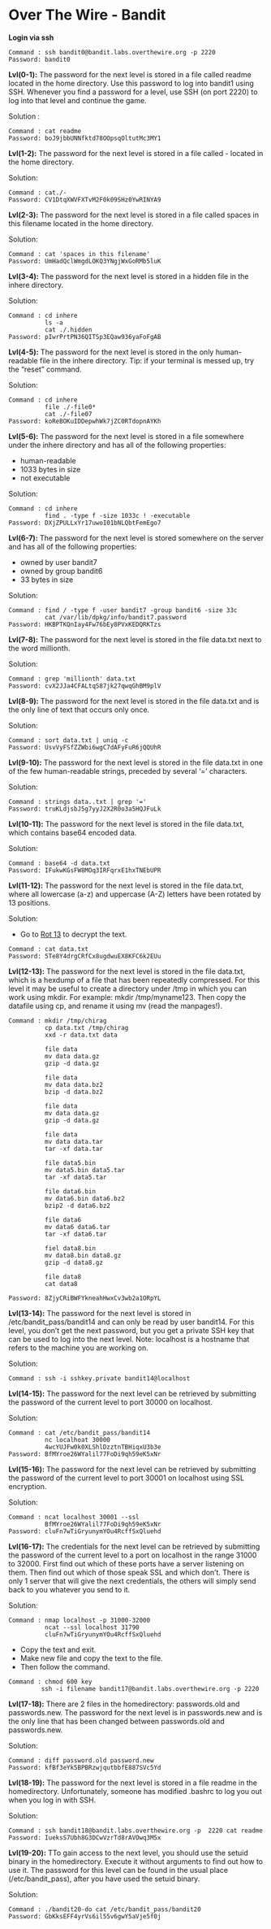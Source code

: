 # Over The Wire - Bandit

**Login via ssh**
```
Command : ssh bandit0@bandit.labs.overthewire.org -p 2220
Password: bandit0
```

**Lvl(0-1):** The password for the next level is stored in a file called readme located in the home directory. Use this password to log into bandit1 using SSH. Whenever you find a password for a level, use SSH (on port 2220) to log into that level and continue the game.

Solution : 
 ```
 Command : cat readme 
 Password: boJ9jbbUNNfktd78OOpsqOltutMc3MY1
 ```
**Lvl(1-2):** The password for the next level is stored in a file called - located in the home directory.

Solution:
```
Command : cat./-
Password: CV1DtqXWVFXTvM2F0k09SHz0YwRINYA9
```

**Lvl(2-3):** The password for the next level is stored in a file called spaces in this filename located in the home directory. 

Solution:
```
Command : cat 'spaces in this filename'
Password: UmHadQclWmgdLOKQ3YNgjWxGoRMb5luK
```

**Lvl(3-4):** The password for the next level is stored in a hidden file in the inhere directory.

Solution:
```
Command : cd inhere
          ls -a
          cat ./.hidden
Password: pIwrPrtPN36QITSp3EQaw936yaFoFgAB
```

**Lvl(4-5):** The password for the next level is stored in the only human-readable file in the inhere directory. Tip: if your terminal is messed up, try the “reset” command.

Solution:
```
Command : cd inhere
          file ./-file0*
          cat ./-file07
Password: koReBOKuIDDepwhWk7jZC0RTdopnAYKh
```

**Lvl(5-6):** The password for the next level is stored in a file somewhere under the inhere directory and has all of the following properties:
- human-readable
- 1033 bytes in size
- not executable

Solution:
```
Command : cd inhere
          find . -type f -size 1033c ! -executable
Password: DXjZPULLxYr17uwoI01bNLQbtFemEgo7
```

**Lvl(6-7):** The password for the next level is stored somewhere on the server and has all of the following properties:
- owned by user bandit7
- owned by group bandit6
- 33 bytes in size

Solution:
```
Command : find / -type f -user bandit7 -group bandit6 -size 33c
          cat /var/lib/dpkg/info/bandit7.password
Password: HKBPTKQnIay4Fw76bEy8PVxKEDQRKTzs
```

**Lvl(7-8):** The password for the next level is stored in the file data.txt next to the word millionth.

Solution:
```
Command : grep 'millionth' data.txt 
Password: cvX2JJa4CFALtqS87jk27qwqGhBM9plV
```

**Lvl(8-9):** The password for the next level is stored in the file data.txt and is the only line of text that occurs only once.

Solution:
```
Command : sort data.txt | uniq -c 
Password: UsvVyFSfZZWbi6wgC7dAFyFuR6jQQUhR
``` 

**Lvl(9-10):** The password for the next level is stored in the file data.txt in one of the few human-readable strings, preceded by several ‘=’ characters.

Solution:
```
Command : strings data..txt | grep '='
Password: truKLdjsbJ5g7yyJ2X2R0o3a5HQJFuLk
```

**Lvl(10-11):** The password for the next level is stored in the file data.txt, which contains base64 encoded data.

Solution:
```
Command : base64 -d data.txt
Password: IFukwKGsFW8MOq3IRFqrxE1hxTNEbUPR
```

**Lvl(11-12):** The password for the next level is stored in the file data.txt, where all lowercase (a-z) and uppercase (A-Z) letters have been rotated by 13 positions.

Solution:
- Go to [Rot 13](https://rot13.com/) to decrypt the text.
```
Command : cat data.txt
Password: 5Te8Y4drgCRfCx8ugdwuEX8KFC6k2EUu
```

**Lvl(12-13):** The password for the next level is stored in the file data.txt, which is a hexdump of a file that has been repeatedly compressed. For this level it may be useful to create a directory under /tmp in which you can work using mkdir. For example: mkdir /tmp/myname123. Then copy the datafile using cp, and rename it using mv (read the manpages!).

```
Command : mkdir /tmp/chirag
          cp data.txt /tmp/chirag
          xxd -r data.txt data

          file data
          mv data data.gz
          gzip -d data.gz

          file data
          mv data data.bz2
          bzip -d data.bz2

          file data
          mv data data.gz
          gzip -d data.gz

          file data
          mv data data.tar
          tar -xf data.tar

          file data5.bin
          mv data5.bin data5.tar
          tar -xf data5.tar

          file data6.bin
          mv data6.bin data6.bz2
          bzip2 -d data6.bz2 

          file data6
          mv data6 data6.tar
          tar -xf data6.tar

          fiel data8.bin
          mv data8.bin data8.gz
          gzip -d data8.gz

          file data8
          cat data8

Password: 8ZjyCRiBWFYkneahHwxCv3wb2a1ORpYL
```

**Lvl(13-14):** The password for the next level is stored in /etc/bandit_pass/bandit14 and can only be read by user bandit14. For this level, you don’t get the next password, but you get a private SSH key that can be used to log into the next level. Note: localhost is a hostname that refers to the machine you are working on.

Solution:
```
Command : ssh -i sshkey.private bandit14@localhost
```

**Lvl(14-15):** The password for the next level can be retrieved by submitting the password of the current level to port 30000 on localhost.

Solution:
```
Command : cat /etc/bandit_pass/bandit14
          nc localhoat 30000
          4wcYUJFw0k0XLShlDzztnTBHiqxU3b3e
Password: BfMYroe26WYalil77FoDi9qh59eK5xNr
```

**Lvl(15-16):** The password for the next level can be retrieved by submitting the password of the current level to port 30001 on localhost using SSL encryption.

Solution:
```
Command : ncat localhost 30001 --ssl
          BfMYroe26WYalil77FoDi9qh59eK5xNr     
Password: cluFn7wTiGryunymYOu4RcffSxQluehd
```

**Lvl(16-17):** The credentials for the next level can be retrieved by submitting the password of the current level to a port on localhost in the range 31000 to 32000. First find out which of these ports have a server listening on them. Then find out which of those speak SSL and which don’t. There is only 1 server that will give the next credentials, the others will simply send back to you whatever you send to it.

Solution:
```
Command : nmap localhost -p 31000-32000
          ncat --ssl localhost 31790
          cluFn7wTiGryunymYOu4RcffSxQluehd
```
- Copy the text and exit.
- Make new file and copy the text to the file.
- Then follow the command.
  
 ```
Command : chmod 600 key
          ssh -i filename bandit17@bandit.labs.overthewire.org -p 2220
```

**Lvl(17-18):** There are 2 files in the homedirectory: passwords.old and passwords.new. The password for the next level is in passwords.new and is the only line that has been changed between passwords.old and passwords.new.

Solution:
```
Command : diff password.old password.new
Password: kfBf3eYk5BPBRzwjqutbbfE887SVc5Yd
```

**Lvl(18-19):** The password for the next level is stored in a file readme in the homedirectory. Unfortunately, someone has modified .bashrc to log you out when you log in with SSH.

Solution:
```
Command : ssh bandit18@bandit.labs.overthewire.org -p  2220 cat readme 
Password: IueksS7Ubh8G3DCwVzrTd8rAVOwq3M5x
```

**Lvl(19-20):** TTo gain access to the next level, you should use the setuid binary in the homedirectory. Execute it without arguments to find out how to use it. The password for this level can be found in the usual place (/etc/bandit_pass), after you have used the setuid binary.

Solution:
```
Command : ./bandit20-do cat /etc/bandit_pass/bandit20
Password: GbKksEFF4yrVs6il55v6gwY5aVje5f0j
```